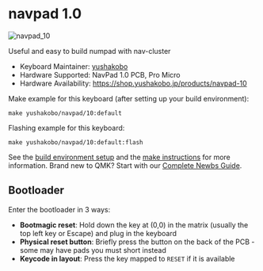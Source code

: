 # navpad 1.0

![navpad_10](https://imgur.com/zxElDdWh.jpg)

Useful and easy to build numpad with nav-cluster

* Keyboard Maintainer: [yushakobo](https://github.com/yushakobo)
* Hardware Supported: NavPad 1.0 PCB, Pro Micro
* Hardware Availability: https://shop.yushakobo.jp/products/navpad-10

Make example for this keyboard (after setting up your build environment):

    make yushakobo/navpad/10:default

Flashing example for this keyboard:

    make yushakobo/navpad/10:default:flash

See the [build environment setup](https://docs.qmk.fm/#/getting_started_build_tools) and the [make instructions](https://docs.qmk.fm/#/getting_started_make_guide) for more information. Brand new to QMK? Start with our [Complete Newbs Guide](https://docs.qmk.fm/#/newbs).

## Bootloader

Enter the bootloader in 3 ways:

* **Bootmagic reset**: Hold down the key at (0,0) in the matrix (usually the top left key or Escape) and plug in the keyboard
* **Physical reset button**: Briefly press the button on the back of the PCB - some may have pads you must short instead
* **Keycode in layout**: Press the key mapped to `RESET` if it is available
